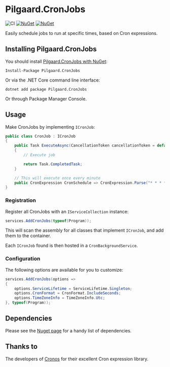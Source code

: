 # Pilgaard.CronJobs

![CI](https://github.com/NillerMedDild/Pilgaard.CronJobs/workflows/Release/badge.svg)
[![NuGet](https://img.shields.io/nuget/dt/pilgaard.cronjobs.svg)](https://www.nuget.org/packages/mediatr)
[![NuGet](https://img.shields.io/nuget/vpre/pilgaard.cronjobs.svg)](https://www.nuget.org/packages/mediatr)



Easily schedule jobs to run at specific times, based on Cron expressions.



## Installing Pilgaard.CronJobs

You should install [Pilgaard.CronJobs with NuGet](https://www.nuget.org/packages/Pilgaard.CronJobs):

    Install-Package Pilgaard.CronJobs

Or via the .NET Core command line interface:

    dotnet add package Pilgaard.CronJobs

Or through Package Manager Console.

## Usage

Make CronJobs by implementing `ICronJob`:

```csharp
public class CronJob : ICronJob
{
    public Task ExecuteAsync(CancellationToken cancellationToken = default)
    {
        // Execute job

        return Task.CompletedTask;
    }

    // This will execute once every minute
    public CronExpression CronSchedule => CronExpression.Parse("* * * * *");
}
```



### Registration

Register all CronJobs with an `IServiceCollection` instance:

```csharp
services.AddCronJobs(typeof(Program));
```



This will scan the assembly for all classes that implement `ICronJob`, and add them to the container.

Each `ICronJob` found is then hosted in a `CronBackgroundService`.



### Configuration

The following options are available for you to customize:

```csharp
services.AddCronJobs(options =>
{
    options.ServiceLifetime = ServiceLifetime.Singleton;
    options.CronFormat = CronFormat.IncludeSeconds;
    options.TimeZoneInfo = TimeZoneInfo.Utc;
}, typeof(Program));
```



## Dependencies

Please see the [Nuget page](https://www.nuget.org/packages/Pilgaard.CronJobs/) for a handy list of dependencies.



## Thanks to

The developers of [Cronos](https://github.com/HangfireIO/Cronos) for their excellent Cron expression library.
